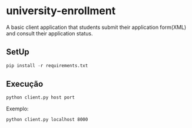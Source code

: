 # university-enrollment

A basic client application that students submit their application form(XML) and consult their application status. 

## SetUp

```python
pip install -r requirements.txt
```

## Execução
```python
python client.py host port
```
Exemplo:
```shell
python client.py localhost 8000
```